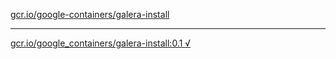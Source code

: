 [gcr.io/google-containers/galera-install](https://hub.docker.com/r/abcz/galera-install/tags/) 

----
[gcr.io/google_containers/galera-install:0.1 √](https://hub.docker.com/r/abcz/galera-install/tags/)

